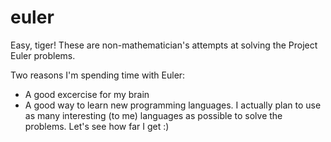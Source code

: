 euler
=====

Easy, tiger! These are non-mathematician's attempts at solving the Project Euler problems.

Two reasons I'm spending time with Euler:
- A good excercise for my brain
- A good way to learn new programming languages. I actually plan to use as many interesting (to me) languages as possible to solve the problems. Let's see how far I get :)
